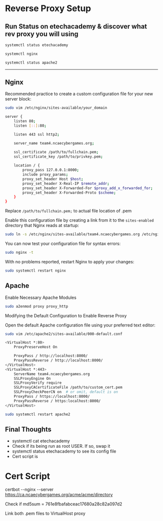 # Reverse Proxy Setup
## Run Status on etechacademy & discover what rev proxy you will using

```bash
systemctl status etechacademy
```

```bash
systemctl nginx 
```

```bash
systemctl status apache2
```

---

## Nginx
Recommended practice to create a custom configuration file for your new server block:

```bash
sudo vim /etc/nginx/sites-available/your_domain
```

```bash
server {
    listen 80;
    listen [::]:80;

    listen 443 ssl http2;

    server_name team4.ncaecybergames.org;

    ssl_certificate /path/to/fullchain.pem;
    ssl_certificate_key /path/to/privkey.pem;
        
    location / {
        proxy_pass 127.0.0.1:8000;
        include proxy_params;
        proxy_set_header Host $host;
        proxy_set_header X-Real-IP $remote_addr;
        proxy_set_header X-Forwarded-For $proxy_add_x_forwarded_for;
        proxy_set_header X-Forwarded-Proto $scheme;
    }
}
```
Replace `/path/to/fullchain.pem;` to actual file location of .pem

Enable  this configuration file by creating a link from it to the `sites-enabled` directory that Nginx reads at startup:

```bash
sudo ln -s /etc/nginx/sites-available/team4.ncaecybergames.org /etc/nginx/sites-enabled/
```

You can now test your configuration file for syntax errors:

```bash
sudo nginx -t
```

With no problems reported, restart Nginx to apply your changes:

```bash
sudo systemctl restart nginx
```

## Apache
Enable Necessary Apache Modules

```bash
sudo a2enmod proxy proxy_http
```
Modifying the Default Configuration to Enable Reverse Proxy

Open the default Apache configuration file using your preferred text editor:

```bash
sudo vim /etc/apache2/sites-available/000-default.conf
```

```bash
<VirtualHost *:80>
    ProxyPreserveHost On

    ProxyPass / http://localhost:8000/
    ProxyPassReverse / http://localhost:8000/
</VirtualHost>
<VirtualHost *:443>
    ServerName team4.ncaecybergames.org
    SSLProxyEngine On
    SSLProxyVerify require
    SSLProxyCACertificateFile /path/to/custom_cert.pem
    SSLProxyCheckPeerCN on  # or omit, default is on
    ProxyPass / https://localhost:8000/
    ProxyPassReverse / https:localhost:8000/
</VirtualHost>
```

```bash
sudo systemctl restart apache2
```

## Final Thoughts
- systemctl cat etechacademy
- Check if its being run as root USER. If so, swap it
- systemctl status etechacademy to see its config file
- Cert script is

# Cert Script
certbot --nginx --server https://ca.ncaecybergames.org/acme/acme/directory

Check if md5sum = 761e8fbafabceac17680a28c82a097d2

Link both .pem files to VirtualHost proxy